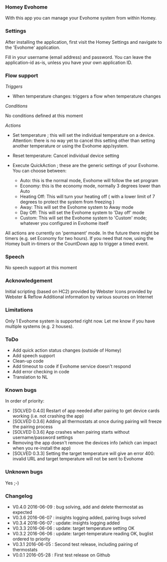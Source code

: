 ### Homey Evohome

With this app you can manage your Evohome system from within Homey.

### Settings
After installing the application, first visit the Homey Settings and navigate to the 'Evohome' application.

Fill in your username (email address) and password.  You can leave the application-id as-is, unless you have your own application ID.

### Flow support

*Triggers*

- When temperature changes: triggers a flow when temperature changes 

*Conditions*

No conditions defined at this moment

*Actions*

- Set temperature ; this will set the individual temperature on a device. Attention: there is no way yet to cancel this setting other than setting another temperature or using the Evohome app/system. 

- Reset temperature: Cancel individual device setting

- Execute QuickAction ; these are the generic settings of your Evohome. You can choose between:
    - Auto: this is the normal mode, Evohome will follow the set program
    - Economy: this is the economy mode, normally 3 degrees lower than Auto
    - Heating Off: This will turn your heating off ( with a lower limit of 7 degrees to protect the system from freezing )
    - Away: This will set the Evohome system to Away mode
    - Day Off: This will set the Evohome system to 'Day off' mode
    - Custom: This will set the Evohome system to 'Custom' mode; whatever you configured in Evohome itself

All actions are currently on 'permanent' mode. In the future there might be timers (e.g. set Economy for two hours). If you need that now, using the Homey built in-timers or the CountDown app to trigger a timed event.

### Speech

No speech support at this moment

### Acknowledgement

Initial scripting (based on HC2) provided by Webster
Icons provided by Webster & Reflow
Additional information by various sources on Internet

### Limitations

Only 1 Evohome system is supported right now. Let me know if you have multiple systems (e.g. 2 houses).

### ToDo

- Add quick action status changes (outside of Homey)
- Add speech support
- Clean-up code
- Add timeout to code if Evohome service doesn't respond
- Add error checking in code
- Translation to NL

### Known bugs

In order of priority:

- [SOLVED 0.4.0] Restart of app needed after pairing to get device cards working (i.e. not crashing the app)
- [SOLVED 0.3.6] Adding all thermostats at once during pairing will freeze the pairing process
- [SOLVED 0.3.6] App crashes when pairing starts without username/password settings
- Removing the app doesn't remove the devices info (which can impact when you re-install the app)
- [SOLVED 0.3.3] Setting the target temperature will give an error 400: invalid URL and target temperature will not be sent to Evohome

### Unknown bugs

Yes ;-)

### Changelog

- V0.4.0 2016-06-09 : bug solving, add and delete thermostat as expected
- V0.3.6 2016-06-07 : insights logging added, pairing bugs solved
- V0.3.4 2016-06-07 : update: insights logging added
- V0.3.3 2016-06-06 : update: target temperature setting OK
- V0.3.2 2016-06-06 : update: target-temperature reading OK, buglist ordered to priority
- V0.3.1 2016-06-05 : Second test release, including pairing of thermostats
- V0.0.1 2016-05-28 : First test release on Github
